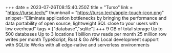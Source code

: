 +++
date = 2023-07-26T08:15:40.250Z
title = "Turso"
link = "https://turso.tech/"
thumbnail = "https://turso.tech/apple-touch-icon.png"
snippet="Eliminate application bottlenecks by bringing the performance and data portability of open source, lightweight SQL close to your users with low overhead"
tags = ["database","sqlite"]
+++
9 GB of total storage
Up to 500 databases
Up to 3 locations
1 billion row reads per month
25 million row writes per month
TypeScript, Rust & Go APIs
Local development support with SQLite
Works with all edge-native and serverless environments
